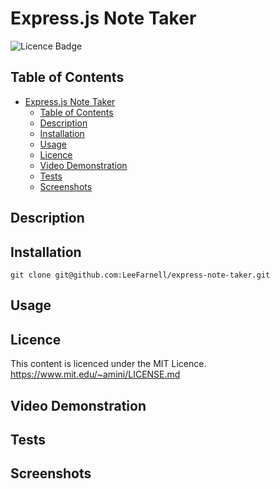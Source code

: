 # Express.js Note Taker

![Licence Badge](https://img.shields.io/badge/licence-MIT-green)

## Table of Contents

- [Express.js Note Taker](#expressjs-note-taker)
  - [Table of Contents](#table-of-contents)
  - [Description](#description)
  - [Installation](#installation)
  - [Usage](#usage)
  - [Licence](#licence)
  - [Video Demonstration](#video-demonstration)
  - [Tests](#tests)
  - [Screenshots](#screenshots)

## Description

## Installation

```
git clone git@github.com:LeeFarnell/express-note-taker.git
```

## Usage

## Licence

This content is licenced under the MIT Licence.
https://www.mit.edu/~amini/LICENSE.md

## Video Demonstration

## Tests

## Screenshots
